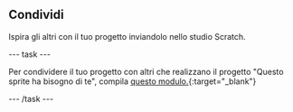 ## Condividi

Ispira gli altri con il tuo progetto inviandolo nello studio Scratch.

--- task ---

Per condividere il tuo progetto con altri che realizzano il progetto "Questo sprite ha bisogno di te", compila [questo modulo.](https://form.raspberrypi.org/f/community-project-submissions){:target="_blank"}

--- /task ---

